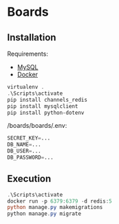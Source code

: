 # Boards

## Installation
Requirements:
* [MySQL](https://www.mysql.com/products/community/)
* [Docker](https://www.docker.com/products/docker-desktop)
```powershell
virtualenv .
.\Scripts\activate
pip install channels_redis
pip install mysqlclient
pip install python-dotenv
```
/boards/boards/.env:
```python
SECRET_KEY=...
DB_NAME=...
DB_USER=...
DB_PASSWORD=...
```

## Execution
```powershell
.\Scripts\activate
docker run -p 6379:6379 -d redis:5
python manage.py makemigrations
python manage.py migrate
```
